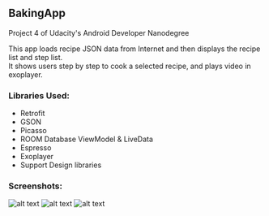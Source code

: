 ## BakingApp

Project 4 of Udacity's Android Developer Nanodegree

This app loads recipe JSON data from Internet and then displays the recipe list and step list.  
It shows users step by step to cook a selected recipe, and plays video in exoplayer.

### Libraries Used:
* Retrofit
* GSON
* Picasso
* ROOM Database ViewModel & LiveData
* Espresso
* Exoplayer
* Support Design libraries

### Screenshots:
![alt text](https://github.com/go8minMile/BakingApp/blob/master/BakingAppList.png)
![alt text](https://github.com/go8minMile/BakingApp/blob/master/BakingAppWidget.png)
![alt text](https://github.com/go8minMile/BakingApp/blob/master/BakingAppVideo.png)



